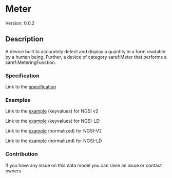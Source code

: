 # Meter
Version: 0.0.2

## Description 

A device built to accurately detect and display a quantity in a form readable by a human being. Further, a device of category saref:Meter that performs a saref:MeteringFunction.
### Specification

Link to the [specification](https://github.com/smart-data-models/incubated/SAREF/saref/Meter/doc/spec.md)

### Examples

Link to the [example](https://github.com/smart-data-models/incubated/SAREF/saref/Meter/examples/example.json) (keyvalues) for NGSI v2

Link to the [example](https://github.com/smart-data-models/incubated/SAREF/saref/Meter/examples/example.jsonld) (keyvalues) for NGSI-LD

Link to the [example](https://github.com/smart-data-models/incubated/SAREF/saref/Meter/examples/example-normalized.json) (normalized) for NGSI-V2

Link to the [example](https://github.com/smart-data-models/incubated/SAREF/saref/Meter/examples/example-normalized.jsonld) (normalized) for NGSI-LD
### Contribution

 If you have any issue on this data model you can raise an issue or contact owners
